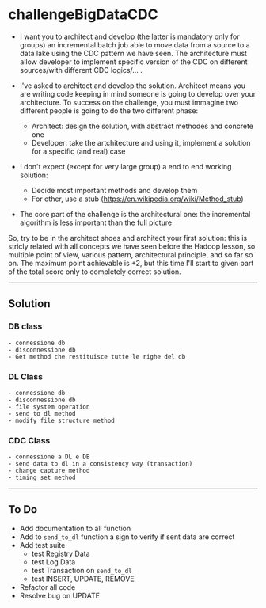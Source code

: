 # challengeBigDataCDC

- I want you to architect and develop (the latter is mandatory only for groups) an incremental batch job able to move data from a source to a data lake using the CDC pattern we have seen. The architecture must allow developer to implement specific version of the CDC on different sources/with different CDC logics/... .

- I've asked to architect and develop the solution. Architect means you are writing code keeping in mind someone is going to develop over your architecture. To success on the challenge, you must immagine two different people is going to do the two different phase:
  - Architect: design the solution, with abstract methodes and concrete one
  - Developer: take the artchitecture and using it, implement a solution for a specific (and real) case

- I don't expect (except for very large group) a end to end working solution:
  - Decide most important methods and develop them
  - For other, use a stub (https://en.wikipedia.org/wiki/Method_stub)

- The core part of the challenge is the architectural one: the incremental algorithm is less important than the full picture

So, try to be in the architect shoes and architect your first solution: this is stricly related with all concepts we have seen before the Hadoop lesson, so multiple point of view, various pattern, architectural principle, and so far so on.
The maximum point achievable is +2, but this time I'll start to given part of the total score only to completely correct solution.

---

## Solution

### DB class
	- connessione db
	- disconnessione db
	- Get method che restituisce tutte le righe del db

### DL Class
	- connessione db
	- disconnessione db
	- file system operation
	- send to dl method
	- modify file structure method

### CDC Class

	- connessione a DL e DB
	- send data to dl in a consistency way (transaction)
	- change capture method
	- timing set method

---

## To Do

- Add documentation to all function
- Add to `send_to_dl` function a sign to verify if sent data are correct
- Add test suite
	- test Registry Data
	- test Log Data
	- test Transaction on `send_to_dl`
	- test INSERT, UPDATE, REMOVE
- Refactor all code
- Resolve bug on UPDATE